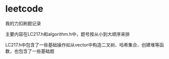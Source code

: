 # leetcode
我的力扣刷题记录

主要内容在LC217.h和algorithm.h中，题号按从小到大顺序来排

LC217.h中包含了一些基础操作如从vector中构造二叉树、哈希集合、创建堆等函数，也包含了一些基础题
